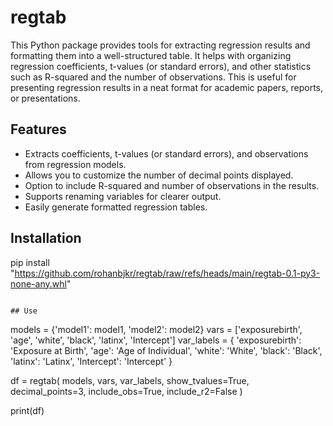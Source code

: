 # regtab

This Python package provides tools for extracting regression results and formatting them into a well-structured table. It helps with organizing regression coefficients, t-values (or standard errors), and other statistics such as R-squared and the number of observations. This is useful for presenting regression results in a neat format for academic papers, reports, or presentations.

## Features

- Extracts coefficients, t-values (or standard errors), and observations from regression models.
- Allows you to customize the number of decimal points displayed.
- Option to include R-squared and number of observations in the results.
- Supports renaming variables for clearer output.
- Easily generate formatted regression tables.

## Installation

pip install "https://github.com/rohanbjkr/regtab/raw/refs/heads/main/regtab-0.1-py3-none-any.whl"

```

## Use 
```
models = {'model1': model1, 'model2': model2}
vars = ['exposurebirth', 'age', 'white', 'black', 'latinx', 'Intercept']
var_labels = {
    'exposurebirth': 'Exposure at Birth',
    'age': 'Age of Individual',
    'white': 'White',
    'black': 'Black',
    'latinx': 'Latinx',
    'Intercept': 'Intercept'
}


df = regtab(
    models, 
    vars, 
    var_labels, 
    show_tvalues=True, 
    decimal_points=3, 
    include_obs=True, 
    include_r2=False
)

print(df)
